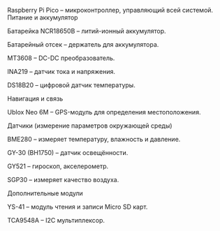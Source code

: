 Raspberry Pi Pico – микроконтроллер, управляющий всей системой.
Питание и аккумулятор

Батарейка NCR18650B – литий-ионный аккумулятор.

Батарейный отсек – держатель для аккумулятора.

MT3608 – DC-DC преобразователь.

INA219 – датчик тока и напряжения.

DS18B20 – цифровой датчик температуры.

Навигация и связь

Ublox Neo 6M – GPS-модуль для определения местоположения.

Датчики (измерение параметров окружающей среды)

BME280 – измеряет температуру, влажность и давление.

GY-30 (BH1750) – датчик освещённости.

GY521 – гироскоп, акселерометр.

SGP30 – измеряет качество воздуха.

Дополнительные модули

YS-41 – модуль чтения и записи Micro SD карт.

TCA9548A – I2C мультиплексор.
